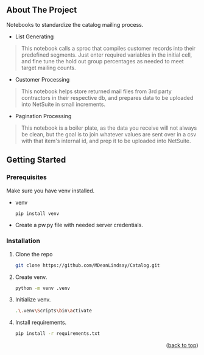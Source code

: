 <a name="readme-top"></a>

<!-- ABOUT THE PROJECT -->
## About The Project

Notebooks to standardize the catalog mailing process.

* List Generating
> This notebook calls a sproc that compiles customer records into their predefined segments. Just enter required variables in the initial cell, and fine tune the hold out group percentages as needed to meet target mailing counts.
* Customer Processing
> This notebook helps store returned mail files from 3rd party contractors in their respective db, and prepares data to be uploaded into NetSuite in small increments.
* Pagination Processing
> This notebook is a boiler plate, as the data you receive will not always be clean, but the goal is to join whatever values are sent over in a csv with that item's internal id, and prep it to be uploaded into NetSuite.

<!-- GETTING STARTED -->
## Getting Started

### Prerequisites

Make sure you have venv installed.

* venv
  ```py
  pip install venv
  ```
* Create a pw.py file with needed server credentials.
### Installation

1. Clone the repo
   ```sh
   git clone https://github.com/MDeanLindsay/Catalog.git
   ```
2. Create venv.
   ```sh
   python -m venv .venv
   ```
3. Initialize venv.
   ```sh
   .\.venv\Scripts\bin\activate
   ```
5. Install requirements.
   ```sh
   pip install -r requirements.txt
   ```

<p align="right">(<a href="#readme-top">back to top</a>)</p>